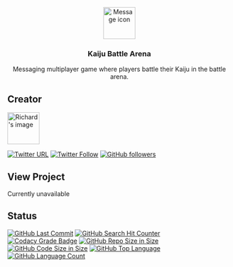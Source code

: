 <p align="center">
  <a href="https://richardtaylordawson.github.io/kaijubattlearena/">
    <img src="http://icons-for-free.com/free-icons/png/512/1891020.png" alt="Message icon" width=72 height=72>
  </a>

  <h3 align="center">Kaiju Battle Arena</h3>

  <p align="center">
    Messaging multiplayer game where players battle their Kaiju in the battle arena.
  </p>
</p>

## Creator
<a href="https://github.com/richardtaylordawson/">
   <img src="https://twitter.com/richard_codes/profile_image?size=original" alt="Richard's image" width=72 height=72>
</a>

[![Twitter URL](https://img.shields.io/twitter/url/http/shields.io.svg?style=social)](https://twitter.com/intent/tweet?text=@richard_codes)
[![Twitter Follow](https://img.shields.io/twitter/follow/richard_codes.svg?label=Follow&style=social)](https://twitter.com/intent/follow?screen_name=richard_codes)
[![GitHub followers](https://img.shields.io/github/followers/richardtaylordawson.svg?label=Follow&style=social)](https://github.com/richardtaylordawson/)

## View Project
Currently unavailable

## Status
[![GitHub Last Commit](https://img.shields.io/github/last-commit/richardtaylordawson/kaijubattlearena.svg)](https://github.com/richardtaylordawson/kaijubattlearena/commits/master)
[![GitHub Search Hit Counter](https://img.shields.io/github/search/richardtaylordawson/kaijubattlearena/goto.svg)](https://github.com/richardtaylordawson/kaijubattlearena/)
[![Codacy Grade Badge](https://api.codacy.com/project/badge/Grade/02ee35b7c3e14b6da802677e73fbdb32)](https://www.codacy.com/app/richardtaylordawson/kaijubattlearena?utm_source=github.com&amp;utm_medium=referral&amp;utm_content=richardtaylordawson/kaijubattlearena&amp;utm_campaign=Badge_Grade)
[![GitHub Repo Size in Size](https://img.shields.io/github/repo-size/richardtaylordawson/kaijubattlearena.svg)](https://github.com/richardtaylordawson/kaijubattlearena/)
[![GitHub Code Size in Size](https://img.shields.io/github/languages/code-size/richardtaylordawson/kaijubattlearena.svg)](https://github.com/richardtaylordawson/kaijubattlearena/)
[![GitHub Top Language](https://img.shields.io/github/languages/top/richardtaylordawson/kaijubattlearena.svg)](https://github.com/richardtaylordawson/kaijubattlearena/)
[![GitHub Language Count](https://img.shields.io/github/languages/count/richardtaylordawson/kaijubattlearena.svg)](https://github.com/richardtaylordawson/kaijubattlearena/)
